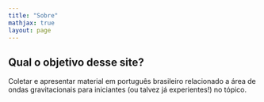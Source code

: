 ```yaml
---
title: "Sobre"
mathjax: true
layout: page
---
```


## Qual o objetivo desse site?

Coletar e apresentar material em português brasileiro relacionado a área de
ondas gravitacionais para iniciantes (ou talvez já experientes!) no tópico.
